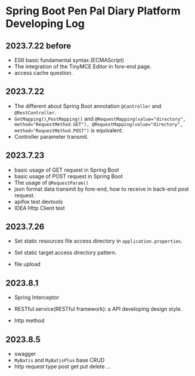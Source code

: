 # Spring Boot Pen Pal Diary Platform Developing Log

## 2023.7.22 before

- ES6 basic fundamental syntax.(ECMAScript)
- The integration of the TinyMCE Editor in fore-end page. 
- access cache question.

## 2023.7.22

- The different about Spring Boot annotation `@Controller` and `@RestController`.
- `GetMapping()`,`PostMapping()` and `@RequestMapping(value="directory", method="RequestMethod.GET"), @RequestMapping(value="directory", method="RequestMethod.POST")` is equivalent.
- Controller parameter transmit.



## 2023.7.23

- basic usage of GET request in Spring Boot
- basic usage of POST request in Spring Boot
- The usage of `@RequestParam()`
- json format data transmit by fore-end, how to receive in  back-end post request.
- apifox test devtools
- IDEA Http Client test



## 2023.7.26

- Set static resources file access directory in `application.properties`.

- Set static target access directory pattern.

- file upload





## 2023.8.1

- Spring Interceptor

- RESTful service(RESTful framework): a API developing design style.
-  http method



## 2023.8.5

- swagger
- `MyBatis` and `MyBatisPlus` base CRUD
- http request type post get put delete ... 
